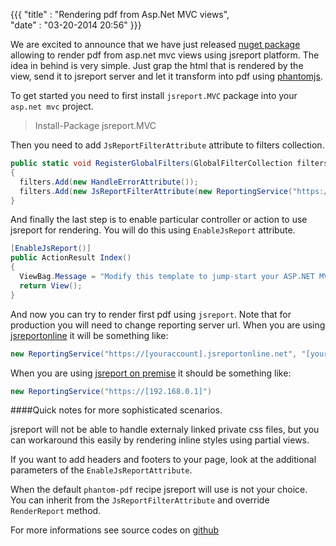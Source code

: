 ﻿{{{
    "title"    : "Rendering pdf from Asp.Net MVC views",  
    "date"     : "03-20-2014 20:56"
}}}


We are excited to announce that we have just released [nuget package](https://www.nuget.org/packages/jsreport.MVC) allowing to render pdf from asp.net mvc views using jsreport platform. The idea in behind is very simple. Just grap the html that is rendered by the view, send it to jsreport server and let it transform into pdf using [phantomjs](http://phantomjs.org).


To get started you need to first install `jsreport.MVC` package into your `asp.net mvc` project.

> Install-Package jsreport.MVC

Then you need to add `JsReportFilterAttribute` attribute to filters collection.
```c#
public static void RegisterGlobalFilters(GlobalFilterCollection filters)
{
  filters.Add(new HandleErrorAttribute());
  filters.Add(new JsReportFilterAttribute(new ReportingService("https://playground.jsreport.net")));
}
```
And finally the last step is to enable particular controller or action to use jsreport for rendering. You will do this using `EnableJsReport` attribute.

```c#
[EnableJsReport()]
public ActionResult Index()
{
  ViewBag.Message = "Modify this template to jump-start your ASP.NET MVC application.";
  return View();
}
```

And now you can try to render first pdf using `jsreport`. Note that for production you will need to change reporting server url. When you are using [jsreportonline](http://jsreport.net/online) it will be something like:

```c#
new ReportingService("https://[youraccount].jsreportonline.net", "[youremail]", "[yourpassword]")
```

When you are using [jsreport on premise](http://jsreport.net/on-prem) it should be something like:

```c#
new ReportingService("https://[192.168.0.1]")
```

####Quick notes for more sophisticated scenarios.

jsreport will not be able to handle externaly linked private css files, but you can workaround this easily by rendering inline styles using partial views.

If you want to add headers and footers to your page, look at the additional parameters of the `EnableJsReportAttribute`.

When the default `phantom-pdf` recipe jsreport will use is not your choice. You can inherit from the `JsReportFilterAttribute` and override `RenderReport` method.

For more informations see source codes on [github](https://github.com/jsreport/net)

